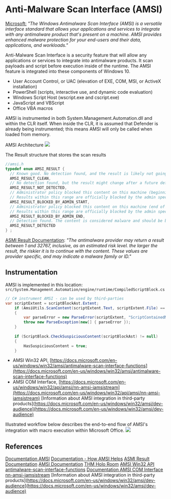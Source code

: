 # Anti-Malware Scan Interface (AMSI)

[Microsoft:]() *"The Windows Antimalware Scan Interface (AMSI) is a versatile interface standard that allows your applications and services to integrate with any antimalware product that's present on a machine. AMSI provides enhanced malware protection for your end-users and their data, applications, and workloads."*

Anti-Malware Scan Interface is a security feature that will allow any applications or services to integrate into antimalware products. It scan payloads and script before execution inside of the runtime. The AMSI feature is integrated into these components of Windows 10.

-   User Account Control, or UAC (elevation of EXE, COM, MSI, or ActiveX installation)
-   PowerShell (scripts, interactive use, and dynamic code evaluation)
-   Windows Script Host (wscript.exe and cscript.exe)
-   JavaScript and VBScript
-   Office VBA macros

AMSI is instrumented in both System.Management.Automation.dll and within the CLR itself. When inside the CLR, it is assumed that Defender is already being instrumented; this means AMSI will only be called when loaded from memory.

AMSI Architecture
![](amsi7archi.jpg)

The Result structure that stores the scan results
```cpp
//amsi.h
typedef enum AMSI_RESULT {
  // Known good. No detection found, and the result is likely not going to change after a future definition update.
  AMSI_RESULT_CLEAN,
  // No detection found, but the result might change after a future definition update.
  AMSI_RESULT_NOT_DETECTED,
  // Administrator policy blocked this content on this machine (beginning of range).
  // Results within this range are officially blocked by the admin specified policy
  AMSI_RESULT_BLOCKED_BY_ADMIN_START,
  // Administrator policy blocked this content on this machine (end of range).
  // Results within this range are officially blocked by the admin specified policy
  AMSI_RESULT_BLOCKED_BY_ADMIN_END,
  // Detection found. The content is considered malware and should be blocked.
  AMSI_RESULT_DETECTED
} ;
```

[ASMI Result Documentation](https://learn.microsoft.com/en-us/windows/win32/api/amsi/ne-amsi-amsi_result): *"The antimalware provider may return a result between 1 and 32767, inclusive, as an estimated risk level. the larger the result, the riskier it is to continue with the content. These values are provider specific, and may indicate a malware family or ID."*

## Instrumentation

AMSI is implemented in this location: `src/System.Management.Automation/engine/runtime/CompiledScriptBlock.cs`
```csharp
// C# instrument AMSI - can be used by third-parties
var scriptExtent = scriptBlockAst.Extent;    
	if (AmsiUtils.ScanContent(scriptExtent.Text, scriptExtent.File) == AmsiUtils.AmsiNativeMethods.AMSI_RESULT.AMSI_RESULT_DETECTED)    
	{     
		var parseError = new ParseError(scriptExtent, "ScriptContainedMaliciousContent", ParserStrings.ScriptContainedMaliciousContent);     
		throw new ParseException(new[] { parseError });    
	} 
	      
	if (ScriptBlock.CheckSuspiciousContent(scriptBlockAst) != null)    
	{     
		HasSuspiciousContent = true;    
	}

```
-   AMSI Win32 API, [https://docs.microsoft.com/en-us/windows/win32/amsi/antimalware-scan-interface-functions](https://docs.microsoft.com/en-us/windows/win32/amsi/antimalware-scan-interface-functions)
-   AMSI COM Interface, [https://docs.microsoft.com/en-us/windows/win32/api/amsi/nn-amsi-iamsistream](https://docs.microsoft.com/en-us/windows/win32/api/amsi/nn-amsi-iamsistream)
[Information about AMSI integration in third-party products](https://docs.microsoft.com/en-us/windows/win32/amsi/dev-audience](https://docs.microsoft.com/en-us/windows/win32/amsi/dev-audience)





Illustrated workflow below describes the end-to-end flow of AMSI's integration with macro execution within Microsoft Office.
![](integ-js-vba.png)

## References

[Documentation AMSI](https://docs.microsoft.com/en-us/windows/win32/amsi/antimalware-scan-interface-portal)
[Documentation - How AMSI Helps](https://learn.microsoft.com/en-us/windows/win32/amsi/how-amsi-helps)
[ASMI Result Documentation](https://learn.microsoft.com/en-us/windows/win32/api/amsi/ne-amsi-amsi_result)
[AMSI Documentation](https://docs.microsoft.com/en-us/windows/win32/amsi/antimalware-scan-interface-portal)
[THM Holo Room](https://tryhackme.com/room/hololive)
[AMSI Win32 API antimalware-scan-interface-functions](https://docs.microsoft.com/en-us/windows/win32/amsi/antimalware-scan-interface-functions)
[Documentation AMSI COM Interface nn-amsi-iamsistream](https://docs.microsoft.com/en-us/windows/win32/api/amsi/nn-amsi-iamsistream)
[Information about AMSI integration in third-party products](https://docs.microsoft.com/en-us/windows/win32/amsi/dev-audience](https://docs.microsoft.com/en-us/windows/win32/amsi/dev-audience)